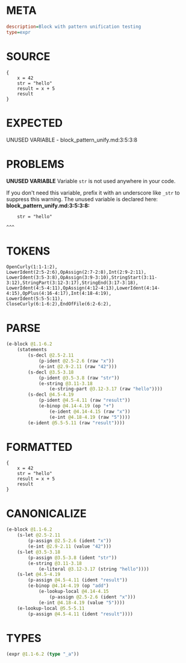 # META
~~~ini
description=Block with pattern unification testing
type=expr
~~~
# SOURCE
~~~roc
{
    x = 42
    str = "hello"
    result = x + 5
    result
}
~~~
# EXPECTED
UNUSED VARIABLE - block_pattern_unify.md:3:5:3:8
# PROBLEMS
**UNUSED VARIABLE**
Variable `str` is not used anywhere in your code.

If you don't need this variable, prefix it with an underscore like `_str` to suppress this warning.
The unused variable is declared here:
**block_pattern_unify.md:3:5:3:8:**
```roc
    str = "hello"
```
    ^^^


# TOKENS
~~~zig
OpenCurly(1:1-1:2),
LowerIdent(2:5-2:6),OpAssign(2:7-2:8),Int(2:9-2:11),
LowerIdent(3:5-3:8),OpAssign(3:9-3:10),StringStart(3:11-3:12),StringPart(3:12-3:17),StringEnd(3:17-3:18),
LowerIdent(4:5-4:11),OpAssign(4:12-4:13),LowerIdent(4:14-4:15),OpPlus(4:16-4:17),Int(4:18-4:19),
LowerIdent(5:5-5:11),
CloseCurly(6:1-6:2),EndOfFile(6:2-6:2),
~~~
# PARSE
~~~clojure
(e-block @1.1-6.2
	(statements
		(s-decl @2.5-2.11
			(p-ident @2.5-2.6 (raw "x"))
			(e-int @2.9-2.11 (raw "42")))
		(s-decl @3.5-3.18
			(p-ident @3.5-3.8 (raw "str"))
			(e-string @3.11-3.18
				(e-string-part @3.12-3.17 (raw "hello"))))
		(s-decl @4.5-4.19
			(p-ident @4.5-4.11 (raw "result"))
			(e-binop @4.14-4.19 (op "+")
				(e-ident @4.14-4.15 (raw "x"))
				(e-int @4.18-4.19 (raw "5"))))
		(e-ident @5.5-5.11 (raw "result"))))
~~~
# FORMATTED
~~~roc
{
	x = 42
	str = "hello"
	result = x + 5
	result
}
~~~
# CANONICALIZE
~~~clojure
(e-block @1.1-6.2
	(s-let @2.5-2.11
		(p-assign @2.5-2.6 (ident "x"))
		(e-int @2.9-2.11 (value "42")))
	(s-let @3.5-3.18
		(p-assign @3.5-3.8 (ident "str"))
		(e-string @3.11-3.18
			(e-literal @3.12-3.17 (string "hello"))))
	(s-let @4.5-4.19
		(p-assign @4.5-4.11 (ident "result"))
		(e-binop @4.14-4.19 (op "add")
			(e-lookup-local @4.14-4.15
				(p-assign @2.5-2.6 (ident "x")))
			(e-int @4.18-4.19 (value "5"))))
	(e-lookup-local @5.5-5.11
		(p-assign @4.5-4.11 (ident "result"))))
~~~
# TYPES
~~~clojure
(expr @1.1-6.2 (type "_a"))
~~~
